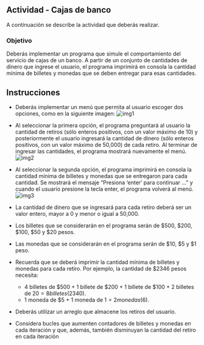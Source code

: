 ## Actividad - Cajas de banco
A continuación se describe la actividad que deberás realizar.

### Objetivo
Deberás implementar un programa que simule el comportamiento del servicio de cajas de un banco. A partir de un conjunto de cantidades de dinero que ingrese el usuario, el
programa imprimirá en consola la cantidad mínima de billetes y monedas que se deben entregar para esas cantidades.

## Instrucciones
- Deberás implementar un menú que permita al usuario escoger dos opciones, como en la siguiente imagen:
![img1](https://user-images.githubusercontent.com/45106990/177075245-e469e798-02fb-4be1-a910-db0599b39a87.png)

- Al seleccionar la primera opción, el programa preguntará al usuario la cantidad de retiros (sólo enteros positivos, con un valor máximo de 10) y posteriormente el usuario ingresará la cantidad de dinero (sólo enteros positivos, con un valor máximo de 50,000) de cada retiro. Al terminar de ingresar las cantidades, el programa mostrará nuevamente el menú.
![img2](https://user-images.githubusercontent.com/45106990/177075272-e281fefd-57e0-4873-8c89-71ad34c295ef.png)

- Al seleccionar la segunda opción, el programa imprimirá en consola la cantidad mínima de billetes y monedas que se entregaron para cada cantidad. Se mostrará el
mensaje “Presiona ‘enter’ para continuar …” y cuando el usuario presione la tecla enter, el programa volverá al menú.
![img3](https://user-images.githubusercontent.com/45106990/177075318-4f17dc0a-1509-4d92-b078-621d14cd67b6.png)
- La cantidad de dinero que se ingresará para cada retiro deberá ser un valor entero, mayor a 0 y menor o igual a 50,000.
- Los billetes que se considerarán en el programa serán de $500, $200, $100, $50 y $20 pesos.
- Las monedas que se considerarán en el programa serán de $10, $5 y $1 peso.
- Recuerda que se deberá imprimir la cantidad mínima de billetes y monedas para cada retiro. Por ejemplo, la cantidad de $2346 pesos necesita:
  - 4 billetes de $500 + 1 billete de $200 + 1 billete de $100 + 2 billetes de $20 = 8 billetes ($2340).
  - 1 moneda de $5 + 1 moneda de $1 = 2 monedas ($6).
- Deberás utilizar un arreglo que almacene los retiros del usuario.
- Considera bucles que aumenten contadores de billetes y monedas en cada iteración y que, además, también disminuyan la cantidad del retiro en cada iteración
